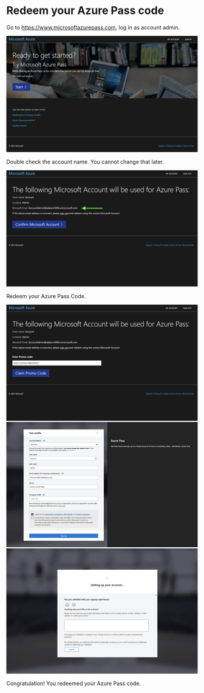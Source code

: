 # Redeem your Azure Pass code

Go to <a href="https://www.microsoftazurepass.com" target="_blank">https://www.microsoftazurepass.com</a>, log in as account admin.

<img src="img/Azure-Pass-1.png" width="600"/>

Double check the account name. You cannot change that later.

<img src="img/Azure-Pass-2.png" width="600"/>

Redeem your Azure Pass Code.

<img src="img/Azure-Pass-3.png" width="600"/>

<img src="img/Azure-Pass-4.png" width="600"/>

<img src="img/Azure-Pass-5.png" width="600"/>

Congratulation! You redeemed your Azure Pass code.